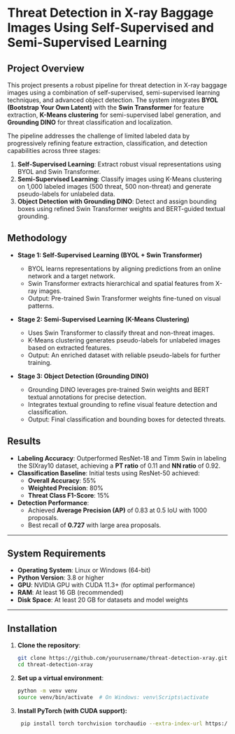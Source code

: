 # Threat Detection in X-ray Baggage Images Using Self-Supervised and Semi-Supervised Learning

## Project Overview
This project presents a robust pipeline for threat detection in X-ray baggage images using a combination of self-supervised, semi-supervised learning techniques, and advanced object detection. The system integrates **BYOL (Bootstrap Your Own Latent)** with the **Swin Transformer** for feature extraction, **K-Means clustering** for semi-supervised label generation, and **Grounding DINO** for threat classification and localization.

The pipeline addresses the challenge of limited labeled data by progressively refining feature extraction, classification, and detection capabilities across three stages:
1. **Self-Supervised Learning**: Extract robust visual representations using BYOL and Swin Transformer.
2. **Semi-Supervised Learning**: Classify images using K-Means clustering on 1,000 labeled images (500 threat, 500 non-threat) and generate pseudo-labels for unlabeled data.
3. **Object Detection with Grounding DINO**: Detect and assign bounding boxes using refined Swin Transformer weights and BERT-guided textual grounding.

## Methodology
- **Stage 1: Self-Supervised Learning (BYOL + Swin Transformer)**
  - BYOL learns representations by aligning predictions from an online network and a target network.
  - Swin Transformer extracts hierarchical and spatial features from X-ray images.
  - Output: Pre-trained Swin Transformer weights fine-tuned on visual patterns.

- **Stage 2: Semi-Supervised Learning (K-Means Clustering)**
  - Uses Swin Transformer to classify threat and non-threat images.
  - K-Means clustering generates pseudo-labels for unlabeled images based on extracted features.
  - Output: An enriched dataset with reliable pseudo-labels for further training.

- **Stage 3: Object Detection (Grounding DINO)**
  - Grounding DINO leverages pre-trained Swin weights and BERT textual annotations for precise detection.
  - Integrates textual grounding to refine visual feature detection and classification.
  - Output: Final classification and bounding boxes for detected threats.

## Results
- **Labeling Accuracy**: Outperformed ResNet-18 and Timm Swin in labeling the SIXray10 dataset, achieving a **PT ratio** of 0.11 and **NN ratio** of 0.92.
- **Classification Baseline**: Initial tests using ResNet-50 achieved:
  - **Overall Accuracy**: 55%
  - **Weighted Precision**: 80%
  - **Threat Class F1-Score**: 15%
- **Detection Performance**:
  - Achieved **Average Precision (AP)** of 0.83 at 0.5 IoU with 1000 proposals.
  - Best recall of **0.727** with large area proposals.

---

## System Requirements
- **Operating System**: Linux or Windows (64-bit)
- **Python Version**: 3.8 or higher
- **GPU**: NVIDIA GPU with CUDA 11.3+ (for optimal performance)
- **RAM**: At least 16 GB (recommended)
- **Disk Space**: At least 20 GB for datasets and model weights

---

## Installation

1. **Clone the repository**:
   ```bash
   git clone https://github.com/yourusername/threat-detection-xray.git
   cd threat-detection-xray

2. **Set up a virtual environment**:
   ```bash
   python -m venv venv
   source venv/bin/activate  # On Windows: venv\Scripts\activate
3. **Install PyTorch (with CUDA support):**
   ```bash
    pip install torch torchvision torchaudio --extra-index-url https://download.pytorch.org/whl/cu117


